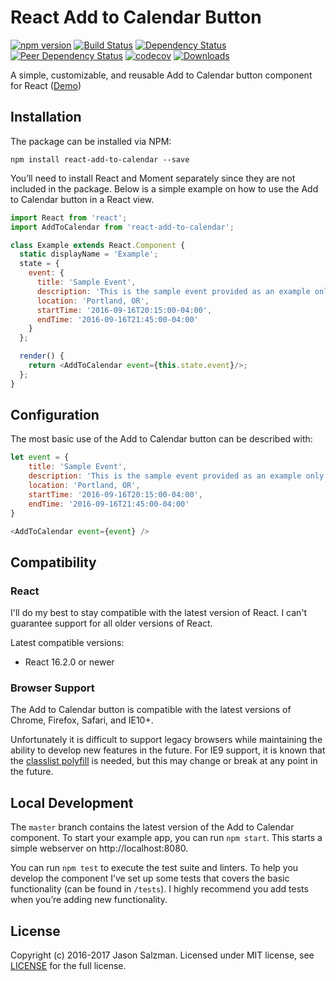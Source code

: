 # React Add to Calendar Button

[![npm version](https://badge.fury.io/js/react-add-to-calendar.svg)](https://badge.fury.io/js/react-add-to-calendar)
[![Build Status](https://travis-ci.org/jasonsalzman/react-add-to-calendar.svg?branch=master)](https://travis-ci.org/jasonsalzman/react-add-to-calendar)
[![Dependency Status](https://img.shields.io/david/strongloop/express.svg?maxAge=2592000)](https://david-dm.org/jasonsalzman/react-add-to-calendar)
[![Peer Dependency Status](https://img.shields.io/david/peer/webcomponents/generator-element.svg?maxAge=2592000)](https://david-dm.org/jasonsalzman/react-add-to-calendar)
[![codecov](https://codecov.io/gh/jasonsalzman/react-add-to-calendar/branch/master/graph/badge.svg)](https://codecov.io/gh/jasonsalzman/react-add-to-calendar)
[![Downloads](http://img.shields.io/npm/dm/react-add-to-calendar.svg)](https://npmjs.org/package/react-add-to-calendar)

A simple, customizable, and reusable Add to Calendar button component for React ([Demo](https://jasonsalzman.github.io/react-add-to-calendar/))

## Installation

The package can be installed via NPM:

```
npm install react-add-to-calendar --save
```

You’ll need to install React and Moment separately since they are not included in the package. Below is a simple example on how to use the Add to Calendar button in a React view.

```js
import React from 'react';
import AddToCalendar from 'react-add-to-calendar';

class Example extends React.Component {
  static displayName = 'Example';
  state = {
    event: {
      title: 'Sample Event',
      description: 'This is the sample event provided as an example only',
      location: 'Portland, OR',
      startTime: '2016-09-16T20:15:00-04:00',
      endTime: '2016-09-16T21:45:00-04:00'
    }
  };

  render() {
    return <AddToCalendar event={this.state.event}/>;
  };
}
```

## Configuration

The most basic use of the Add to Calendar button can be described with:

```js
let event = {
    title: 'Sample Event',
    description: 'This is the sample event provided as an example only',
    location: 'Portland, OR',
    startTime: '2016-09-16T20:15:00-04:00',
    endTime: '2016-09-16T21:45:00-04:00'
}

<AddToCalendar event={event} />
```

## Compatibility

### React

I'll do my best to stay compatible with the latest version of React. I can't guarantee support for all older versions of React.

Latest compatible versions:
- React 16.2.0 or newer

### Browser Support

The Add to Calendar button is compatible with the latest versions of Chrome, Firefox, Safari, and IE10+.

Unfortunately it is difficult to support legacy browsers while maintaining the ability to develop new features in the future.  For IE9 support, it is known that the [classlist polyfill](https://www.npmjs.com/package/classlist-polyfill) is needed, but this may change or break at any point in the future.

## Local Development

The `master` branch contains the latest version of the Add to Calendar component. To start your example app, you can run `npm start`. This starts a simple webserver on http://localhost:8080.

You can run `npm test` to execute the test suite and linters. To help you develop the component I’ve set up some tests that covers the basic functionality (can be found in  `/tests`). I highly recommend you add tests when you’re adding new functionality.

## License

Copyright (c) 2016-2017 Jason Salzman. Licensed under MIT license, see [LICENSE](LICENSE) for the full license.
